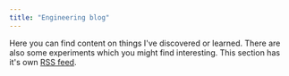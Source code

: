 ```yaml
---
title: "Engineering blog"
---
```


Here you can find content on things I've discovered or learned. There are also some experiments which you might find interesting. This section has it's own [RSS feed](./index.xml).
